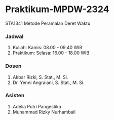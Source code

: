 # Praktikum-MPDW-2324
STA1341 Metode Peramalan Deret Waktu

### Jadwal
1. Kuliah: Kamis: 08.00 - 09.40 WIB
2. Praktikum: Selasa: 16.00 - 18.00 WIB

### Dosen
1. Akbar Rizki, S. Stat., M. Si.
2. Dr. Yenni Angraiani, S. Stat., M. Si.

### Asisten
1. Adelia Putri Pangestika
2. Muhammad Rizky Nurhambali
